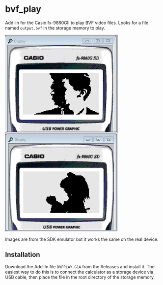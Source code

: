 # bvf_play

Add-In for the Casio fx-9860GII to play BVF video files. Looks for a file named `output.bvf` in the storage memory to play.

![Rick Astley](pics/pic1.png)
![Bad Apple](pics/pic2.png)

Images are from the SDK emulator but it works the same on the real device.

## Installation

Download the Add-In file `BVFPLAY.G1A` from the Releases and install it. The easiest way to do this is to connect the calculator as a storage device via USB cable, then place the file in the root directory of the storage memory.
